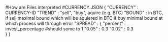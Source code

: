 #How are Files interpreted
#CURRENCY.JSON
{
    "CURRENCY" : CURRENCY-ID
    "TREND" : "sell", 
                "buy", aquire (e.g. BTC) 
    "BOUND" : in BTC, 
       if sell maximal bound which will be aquiered in BTC
       if buy  minimal bound at which process will through error
    "SPREAD" : {
                "percent" : invest_percentage
                #should some to 1
                "0.05" : 0.3
                "0.02" : 0.3   
               } 
}
#
#